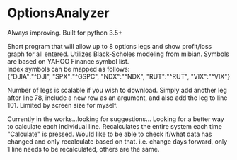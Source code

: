 # OptionsAnalyzer

Always improving.  Built for python 3.5+

Short program that will allow up to 8 options legs and show profit/loss graph for all entered.  Utilizes Black-Scholes modeling from mibian.  Symbols are based on YAHOO Finance symbol list.<br>
Index symbols can be mapped as follows:<br>
{"DJIA":"^DJI", "SPX":"^GSPC", "NDX":"^NDX", "RUT":"^RUT", "VIX":"^VIX"}

Number of legs is scalable if you wish to download.  Simply add another leg after line 78, include a new row as an argument, and also add the leg to line 101.  Limited by screen size for myself.

Currently in the works...looking for suggestions... Looking for a better way to calculate each individual line.  Recalculates the entire system each time "Calculate" is pressed.  Would like to be able to check if/what data has changed and only recalculate based on that.  i.e. change days forward, only 1 line needs to be recalculated, others are the same.
